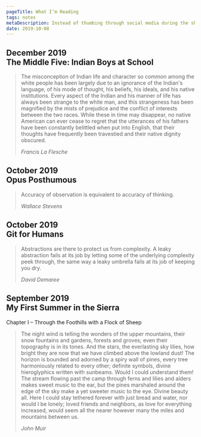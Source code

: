 ```yaml
---
pageTitle: What I’m Reading
tags: notes
metaDescription: Instead of thumbing through social media during the short moments of boredom I have been reading.  
date: 2019-10-08
---
```

## <div class="opacity_75 small-caps text--smaller">December 2019</div> The Middle Five: Indian Boys at School

> <p>The misconception of Indian life and character so common among the white people has been largely due to an ignorance of the Indian's language, of his mode of thought, his beliefs, his ideals, and his native institutions. Every aspect of the Indian and his manner of life has always been strange to the white man, and this strangeness has been magnified by the mists of prejudice and the conflict of interests between the two races. While these in time may disappear, no native American can ever cease to regret that the utterances of his fathers have been constantly belittled when put into English, that their thoughts have frequently been travestied and their native dignity obscured.</p><cite>Francis La Flesche </cite>

## <div class="opacity_75 small-caps text--smaller">October 2019</div> Opus Posthumous 

> <p>Accuracy of observation is equivalent to accuracy of thinking.</p><cite>Wallace Stevens</cite>

## <div class="opacity_75 small-caps text--smaller">October 2019</div> Git for Humans 

> <p>Abstractions are there to protect us from complexity. A leaky abstraction fails at its job by letting some of the underlying complexity peek through, the same way a leaky umbrella fails at its job of keeping you dry.</p><cite>David Demaree</cite>

## <div class="opacity_75 small-caps text--smaller">September 2019</div> My First Summer in the Sierra
Chapter I – Through the Foothills with a Flock of Sheep

> <p>The night wind is telling the wonders of the upper mountains, their snow fountains and gardens, forests and groves; even their topography is in its tones. And the stars, the everlasting sky lilies, how bright they are now that we have climbed above the lowland dust! The horizon is bounded and adorned by a spiry wall of pines, every tree harmoniously related to every other; definite symbols, divine hieroglyphics written with sunbeams. Would I could understand them! The stream flowing past the camp through ferns and lilies and alders makes sweet music to the ear, but the pines marshaled around the edge of the sky make a yet sweeter music to the eye. Divine beauty all. Here I could stay tethered forever with just bread and water, nor would I be lonely; loved friends and neighbors, as love for everything increased, would seem all the nearer however many the miles and mountains between us. </p><cite>John Muir</cite>